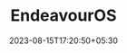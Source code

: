 ---
title: "EndeavourOS"
date: 2023-08-15T17:20:50+05:30
weight: 2
bookHref: "https://endeavouros.com/"
---
